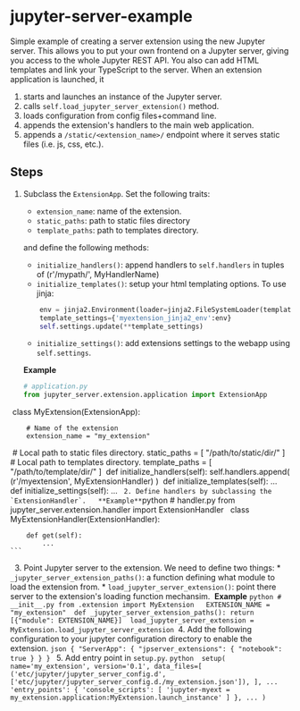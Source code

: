 # jupyter-server-example
Simple example of creating a server extension using the new Jupyter server. This allows you to put your own frontend on a Jupyter server, giving you access to the whole Jupyter REST API. You also can add HTML templates and link your TypeScript to the server.
When an extension application is launched, it
1. starts and launches an instance of the Jupyter server.
2. calls `self.load_jupyter_server_extension()` method.
3. loads configuration from config files+command line.
3. appends the extension's handlers to the main web application.
4. appends a `/static/<extension_name>/` endpoint where it serves static files (i.e. js, css, etc.).

## Steps
1. Subclass the `ExtensionApp`. Set the following traits:
    * `extension_name`: name of the extension.
    * `static_paths`: path to static files directory
    * `template_paths`: path to templates directory.
    
    and define the following methods:
    * `initialize_handlers()`: append handlers to `self.handlers` in tuples of (r'/mypath/', MyHandlerName)
    * `initialize_templates()`: setup your html templating options. To use jinja:
    ```python
        env = jinja2.Environment(loader=jinja2.FileSystemLoader(template_paths))
        template_settings={'myextension_jinja2_env':env}
        self.settings.update(**template_settings)
    ```
    * `initialize_settings()`: add extensions settings to the webapp using `self.settings`.

    **Example**
    ```python
    # application.py
    from jupyter_server.extension.application import ExtensionApp
​
    class MyExtension(ExtensionApp):
        
        # Name of the extension
        extension_name = "my_extension"
​
        # Local path to static files directory.
        static_paths = [
            "/path/to/static/dir/"
        ]
​
        # Local path to templates directory.
        template_paths = [
            "/path/to/template/dir/"
        ]
​
        def initialize_handlers(self):
            self.handlers.append(
                (r'/myextension', MyExtensionHandler)
            )
​
        def initialize_templates(self):
            ...
​
        def initialize_settings(self):
            ...
​
    ```
​
2. Define handlers by subclassing the `ExtensionHandler`. 
​
    **Example**
    ```python
    # handler.py
    from jupyter_server.extension.handler import ExtensionHandler
​
​
    class MyExtensionHandler(ExtensionHandler):
        
        def get(self):
            ...
    ```
​
​
3. Point Jupyter server to the extension. We need to define two things:
    * `_jupyter_server_extension_paths()`: a function defining what module to load the extension from.
    * `load_jupyter_server_extension()`: point there server to the extension's loading function mechansim.
​
    **Example**
    ```python
    # __init__.py
    from .extension import MyExtension
​
​
    EXTENSION_NAME = "my_extension"
​
    def _jupyter_server_extension_paths():
        return [{"module": EXTENSION_NAME}]
​
    load_jupyter_server_extension = MyExtension.load_jupyter_server_extension
    ```
​
4. Add the following configuration to your jupyter configuration directory to enable the extension.
​
    ```json
    {
      "ServerApp": {
        "jpserver_extensions": {
          "notebook": true
        }
      }
    }
    ```
5. Add entry point in `setup.py`.
​
    ```python
​
    setup(
        name='my_extension',
        version='0.1',
        data_files=[
            ('etc/jupyter/jupyter_server_config.d', ['etc/jupyter/jupyter_server_config.d./my_extension.json']),
        ],
        ...
        'entry_points': {
            'console_scripts': [
                 'jupyter-myext = my_extension.application:MyExtension.launch_instance'
            ]
        },
        ...
    )
    ```

